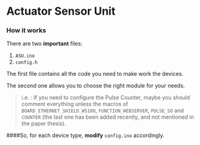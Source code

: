 # Actuator Sensor Unit

### How it works

There are two **important** files:

1. `ASU.ino`
2. `config.h`

The first file contains all the code you need to make work the devices.

The second one allows you to choose the right module for your needs.

> i.e. : If you need to configure the Pulse Counter, maybe you should comment everything unless the macros of `BOARD_ETHERNET_SHIELD_W5100`, `FUNCTION_WEBSERVER`, `PULSE_SO` and `COUNTER` (the last one has been added recently, and not mentioned in the paper thesis).

####So, for each device type, <strong>modify</strong> `config.ino` accordingly.
